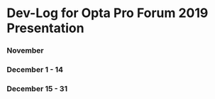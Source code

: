 # Dev-Log for Opta Pro Forum 2019 Presentation

### November 

### December 1 - 14 


### December 15 - 31
